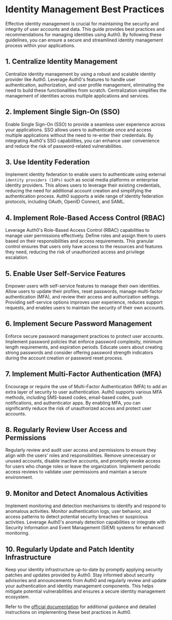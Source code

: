 # Identity Management Best Practices

Effective identity management is crucial for maintaining the security and integrity of user accounts and data. This guide provides best practices and recommendations for managing identities using Auth0. By following these guidelines, you can ensure a secure and streamlined identity management process within your applications.

## 1. Centralize Identity Management

Centralize identity management by using a robust and scalable identity provider like Auth0. Leverage Auth0's features to handle user authentication, authorization, and user profile management, eliminating the need to build these functionalities from scratch. Centralization simplifies the management of identities across multiple applications and services.

## 2. Implement Single Sign-On (SSO)

Enable Single Sign-On (SSO) to provide a seamless user experience across your applications. SSO allows users to authenticate once and access multiple applications without the need to re-enter their credentials. By integrating Auth0's SSO capabilities, you can enhance user convenience and reduce the risk of password-related vulnerabilities.

## 3. Use Identity Federation

Implement identity federation to enable users to authenticate using external `identity providers (IdPs)` such as social media platforms or enterprise identity providers. This allows users to leverage their existing credentials, reducing the need for additional account creation and simplifying the authentication process. Auth0 supports a wide range of identity federation protocols, including OAuth, OpenID Connect, and SAML.

## 4. Implement Role-Based Access Control (RBAC)

Leverage Auth0's Role-Based Access Control (RBAC) capabilities to manage user permissions effectively. Define roles and assign them to users based on their responsibilities and access requirements. This granular control ensures that users only have access to the resources and features they need, reducing the risk of unauthorized access and privilege escalation.

## 5. Enable User Self-Service Features

Empower users with self-service features to manage their own identities. Allow users to update their profiles, reset passwords, manage multi-factor authentication (MFA), and review their access and authorization settings. Providing self-service options improves user experience, reduces support requests, and enables users to maintain the security of their own accounts.

## 6. Implement Secure Password Management

Enforce secure password management practices to protect user accounts. Implement password policies that enforce password complexity, minimum length requirements, and expiration periods. Educate users about creating strong passwords and consider offering password strength indicators during the account creation or password reset process.

## 7. Implement Multi-Factor Authentication (MFA)

Encourage or require the use of Multi-Factor Authentication (MFA) to add an extra layer of security to user authentication. Auth0 supports various MFA methods, including SMS-based codes, email-based codes, push notifications, and authenticator apps. By enabling MFA, you can significantly reduce the risk of unauthorized access and protect user accounts.

## 8. Regularly Review User Access and Permissions

Regularly review and audit user access and permissions to ensure they align with the users' roles and responsibilities. Remove unnecessary or unused accounts, disable inactive accounts, and promptly revoke access for users who change roles or leave the organization. Implement periodic access reviews to validate user permissions and maintain a secure environment.

## 9. Monitor and Detect Anomalous Activities

Implement monitoring and detection mechanisms to identify and respond to anomalous activities. Monitor authentication logs, user behavior, and access patterns to detect potential security breaches or suspicious activities. Leverage Auth0's anomaly detection capabilities or integrate with Security Information and Event Management (SIEM) systems for enhanced monitoring.

## 10. Regularly Update and Patch Identity Infrastructure

Keep your identity infrastructure up-to-date by promptly applying security patches and updates provided by Auth0. Stay informed about security advisories and announcements from Auth0 and regularly review and update your authentication and identity management components. This helps mitigate potential vulnerabilities and ensures a secure identity management ecosystem.


Refer to the [official documentation](https://auth0.com/docs/) for additional guidance and detailed instructions on implementing these best practices in Auth0.

